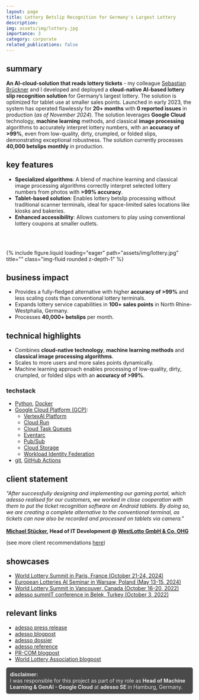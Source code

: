 ```yaml
---
layout: page
title: Lottery Betslip Recognition for Germany's Largest Lottery
description: 
img: assets/img/lottery.jpg
importance: 3
category: corporate
related_publications: false
---
```


## summary
**An AI-cloud-solution that reads lottery tickets** - my colleague [Sebastian Brückner](https://www.linkedin.com/in/sebastian-br%C3%BCckner-2a4604219/) and I developed and deployed a **cloud-native AI-based lottery slip recognition solution** for Germany’s largest lottery. The solution is optimized for tablet use at smaller sales points. Launched in early 2023, the system has operated flawlessly for **20+ months** with **0 reported issues** in production (_as of November 2024_). The solution leverages **Google Cloud** technology, **machine learning** methods, and classical **image processing** algorithms to accurately interpret lottery numbers, with an **accuracy of >99%**,  even from low-quality, dirty, crumpled, or folded slips, demonstrating exceptional robustness. The solution currently processes **40,000 betslips monthly** in production.

## key features
- **Specialized algorithms**: A blend of machine learning and classical image processing algorithms correctly interpret selected lottery numbers from photos with **>99% accuracy**.
- **Tablet-based solution**: Enables lottery betslip processing without traditional scanner terminals, ideal for space-limited sales locations like kiosks and bakeries.
- **Enhanced accessibility**: Allows customers to play using conventional lottery coupons at smaller outlets.

<br><br>
<div class="row">
    <div class="col-sm mt-3 mt-md-0">
        {% include figure.liquid loading="eager" path="assets/img/lottery.jpg" title="" class="img-fluid rounded z-depth-1" %}
    </div>
</div>
<div class="caption">
</div>

## business impact
- Provides a fully-fledged alternative with higher **accuracy of >99%** and less scaling costs than conventional lottery terminals.
- Expands lottery service capabilities in **100+ sales points** in North Rhine-Westphalia, Germany.
- Processes **40,000+ betslips** per month.

## technical highlights
- Combines **cloud-native technology**, **machine learning methods** and **classical image processing algorithms**.
- Scales to more users and more sales points dynamically.
- Machine learning approach enables processing of low-quality, dirty, crumpled, or folded slips with an **accuracy of >99%**.

### techstack
- [Python](https://www.python.org/), [Docker](https://www.docker.com/)
- [Google Cloud Platform (GCP)](https://cloud.google.com/): 
    - [VertexAI Platform](https://cloud.google.com/vertex-ai)
    - [Cloud Run](https://cloud.google.com/run)
    - [Cloud Task Queues](https://cloud.google.com/tasks/docs/creating-queues)
    - [Eventarc](https://cloud.google.com/eventarc/docs)
    - [Pub/Sub](https://cloud.google.com/pubsub)
    - [Cloud Storage](https://cloud.google.com/storage)
    - [Workload Identity Federation](https://cloud.google.com/iam/docs/workload-identity-federation)
- [git](https://git-scm.com/), [GitHub Actions](https://github.com/features/actions)

## client statement
_"After successfully designing and implementing our gaming portal, which adesso realised for our customers, we worked in close cooperation with them to put the ticket recognition software on Android tablets. By doing so, we are creating a complete alternative to the conventional terminal, as tickets can now also be recorded and processed on tablets via camera."_ <br><br>**[Michael Stücker](https://www.linkedin.com/in/michael-st%C3%BCcker-3a9b42106/), Head of IT Development @ [WestLotto GmbH & Co. OHG](https://www.westlotto.de/)**

(see more client recommendations [here](/recommendations))

## showcases
- [World Lottery Summit in Paris, France (October 21-24, 2024)](https://www.world-lotteries.org/events-education/world-lottery-summit/wls-2024)
- [European Lotteries AI Seminar in Warsaw, Poland (May 13-15, 2024)](https://www.linkedin.com/posts/jh91_ai-lottery-innovation-activity-7196634785962672129-fupw?utm_source=share&utm_medium=member_desktop)
- [World Lottery Summit in Vancouver, Canada (October 16-20, 2022)](https://www.world-lotteries.org/events-education/world-lottery-summit/wls-2022)
- [adesso summIT conference in Belek, Turkey (October 3, 2022)](https://www.linkedin.com/posts/jh91_adesso-adessosummit2022-googlecloud-activity-6983867532663218177-lSs8)

## relevant links
- [adesso press release](https://www.adesso.de/en/news/presse/ai-based-lottery-slip-recognition-for-tablets-at-lottery-sales-points.jsp)
- [adesso blogpost](https://www.adesso.de/en/adesso-branch-solutions/lotteriegesellschaften/sonderthemen/lottery-tablet.jsp)
- [adesso dossier](https://www.adesso.de/adesso-de/adesso-de/impulse/kuenstliche-intelligenz/dossier-westlotto-2.pdf)
- [adesso reference](https://www.adesso.de/en/adesso-branch-solutions/lotteriegesellschaften/referenzen/westlotto-ki.jsp)
- [PR-COM blogpost](https://pr-com.de/company_news/adesso-ki-basierte-spielscheinerkennung-fuer-tablets-in-lotterie-annahmestellen/)
- [World Lottery Association blogpost](https://www.world-lotteries.org/insights/news/member-news/new-product-unveiled-by-adesso-and-westlotto-at-the-world-lottery-summit-2022)

<div style="background-color: #4a4a4a; color: #e6e6e6; padding: 10px; border-radius: 5px;">
  <b>disclaimer:</b><br>
  I was responsible for this project as part of my role as <b>Head of Machine Learning & GenAI - Google Cloud</b> at
  <a href="https://www.adesso.de/en/" style="color: #e6e6e6; text-decoration: none; font-weight: bold;">
    adesso SE
  </a>
  in Hamburg, Germany.
</div>